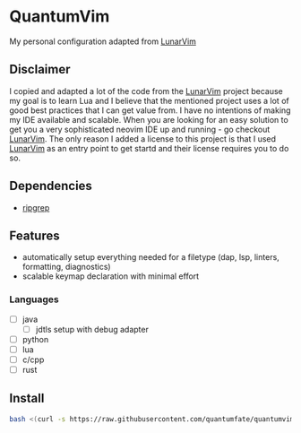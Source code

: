 # QuantumVim

My personal configuration adapted from [LunarVim](https://github.com/LunarVim/LunarVim)

## Disclaimer

I copied and adapted a lot of the code from the [LunarVim](https://github.com/LunarVim/LunarVim) project because my goal is to learn Lua and I believe that the mentioned project uses a lot of good best practices that I can get value from. I have no intentions of making my IDE available and scalable. When you are looking for an easy solution to get you a very sophisticated neovim IDE up and running - go checkout [LunarVim](https://github.com/LunarVim/LunarVim). The only reason I added a license to this project is that I used [LunarVim](https://github.com/LunarVim/LunarVim) as an entry point to get startd and their license requires you to do so.

## Dependencies

- [ripgrep](https://github.com/BurntSushi/ripgrep)

## Features

- automatically setup everything needed for a filetype (dap, lsp, linters, formatting, diagnostics)
- scalable keymap declaration with minimal effort

### Languages

- [ ] java
  - [ ] jdtls setup with debug adapter
- [ ] python
- [ ] lua
- [ ] c/cpp
- [ ] rust

## Install

```bash
bash <(curl -s https://raw.githubusercontent.com/quantumfate/quantumvim/main/utils/installer/install.sh)
```

